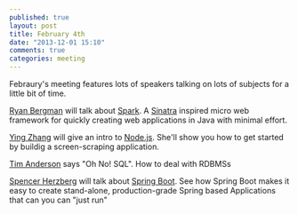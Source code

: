 ```yaml
---
published: true
layout: post
title: February 4th 
date: "2013-12-01 15:10"
comments: true
categories: meeting
---
```

Febraury's meeting features lots of speakers talking on lots of subjects
for a little bit of time. 

[Ryan Bergman] will talk about [Spark]. A [Sinatra] inspired micro web framework for
quickly creating web applications in Java with minimal effort.

[Ying Zhang] will give an intro to [Node.js]. She'll show you how to get started by buildig a screen-scraping application.

[Tim Anderson] says "Oh No! SQL". How to deal with RDBMSs

[Spencer Herzberg] will talk about [Spring Boot]. See how Spring Boot makes it easy to create stand-alone,
production-grade Spring based Applications that can you can "just run"

[Ryan Bergman]: https://twitter.com/ryber
[Sinatra]: http://www.sinatrarb.com/
[Ying Zhang]: https://twitter.com/dodozhang21
[Tim Anderson]: https://twitter.com/timander
[Spencer Herzberg]: https://twitter.com/linuxconvert
[Spark]: http://www.sparkjava.com/
[Node.js]: http://nodejs.org/
[Spring Boot]: http://projects.spring.io/spring-boot/


